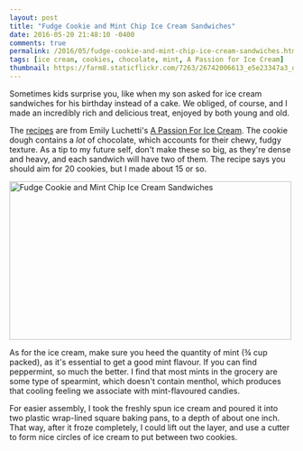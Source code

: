 ```yaml
---
layout: post
title: "Fudge Cookie and Mint Chip Ice Cream Sandwiches"
date: 2016-05-20 21:48:10 -0400
comments: true
permalink: /2016/05/fudge-cookie-and-mint-chip-ice-cream-sandwiches.html
tags: [ice cream, cookies, chocolate, mint, A Passion for Ice Cream]
thumbnail: https://farm8.staticflickr.com/7263/26742006613_e5e23347a3_q.jpg
---
```


Sometimes kids surprise you, like when my son asked for ice cream
sandwiches for his birthday instead of a cake. We obliged, of course,
and I made an incredibly rich and delicious treat, enjoyed by both 
young and old.

The [recipes](http://www.seriouseats.com/recipes/2011/06/fudge-cookie-ice-cream-sandwiches-recipe.html)
are from Emily Luchetti's [A Passion For Ice
Cream](/tag/a-passion-for-ice-cream/). The cookie dough contains
a _lot_ of chocolate, which accounts for their chewy, fudgy texture.
As a tip to my future self, don't make these so big, as they're
dense and heavy, and each sandwich will have two of them. The
recipe says you should aim for 20 cookies, but I made about 15 or so.

<a data-flickr-embed="true"
href="https://www.flickr.com/photos/gnuf/26742006613/in/dateposted/"
title="Fudge Cookie and Mint Chip Ice Cream Sandwiches"><img
src="https://c6.staticflickr.com/8/7263/26742006613_e5e23347a3.jpg"
width="500" height="281" alt="Fudge Cookie and Mint Chip Ice Cream
Sandwiches"></a><script async
src="//embedr.flickr.com/assets/client-code.js"
charset="utf-8"></script>

As for the ice cream, make sure you heed the quantity of mint (¾
cup packed), as it's essential to get a good mint flavour. If you
can find peppermint, so much the better. I find that most mints in
the grocery are some type of spearmint, which doesn't contain
menthol, which produces that cooling feeling we associate with
mint-flavoured candies.

For easier assembly, I took the freshly spun ice cream and poured 
it into two plastic wrap-lined square baking pans, to a depth of about
one inch. That way, after it froze completely, I could lift out the
layer, and use a cutter to form nice circles of ice cream to
put between two cookies. 
